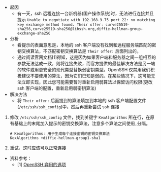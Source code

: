 - 起因
  - 有一天，ssh 远程连接一台新机器(国产操作系统)时，无法进行连接并且提示 `Unable to negotiate with 192.168.9.75 port 22: no matching key exchange method found. Their offer: curve25519-sha256,curve25519-sha256@libssh.org,diffie-hellman-group-exchange-sha256`
- 分析
  - 看提示的表面意思是，本地的 ssh 客户端没有找到和远程服务端匹配的密钥交换算法，不匹配密钥交换算法是 `Their offer:` 后面列出的。
  - 通过阅读官网文档[1]得知，这是因为如果客户端和服务器之间一组相互的参数无法达成一致，则将连接失败，而官方提供的最佳解决方法是另一端的软件或用更安全的现代类型替换弱密钥类型。OpenSSH 仅禁用我们积极建议不要使用的算法，因为它们已知是弱的。在某些情况下，这可能无法立即实现，因此您可能需要暂时重新启用弱算法以保留访问权限(更改 ssh 客户端的配置，重新启用弱密钥算法)
- 解决方法
  - 将 `Their offer:` 后面提到的算法填加到本地的 ssh 客户端配置文件(`/etc/ssh/ssh_config`)中，然后再重新尝试 ssh 连接


1. 修改 `/etc/ssh/ssh_config` 文件，找到关键字 `KexAlgorithms` 所在行，在原有基础上的末尾加入提示的密钥交换算法，注意多个算法之间使用`,`分隔。

    ```config
    # KexAlgorithms: 用于生成每个连接密钥的密钥交换算法
    KexAlgorithms +diffie-hellman-group1-sha1
    ```

2. 重试，这时应该可以正常连接


- 资料参考：
    - [1] [OpenSSH 弃用的选项](http://www.openssh.com/legacy.html)
